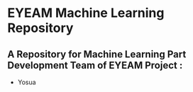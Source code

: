 # EYEAM Machine Learning Repository

A Repository for Machine Learning Part Development Team of EYEAM Project :
--
- Yosua

